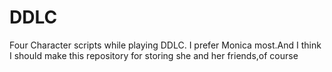 # DDLC

Four Character scripts while playing DDLC. I prefer Monica most.And I think I should make this repository for storing she and her friends,of course